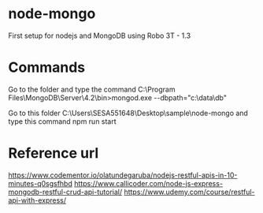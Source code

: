 # node-mongo
First setup for nodejs and MongoDB using Robo 3T - 1.3


# Commands
Go to the folder and type the command
C:\Program Files\MongoDB\Server\4.2\bin>mongod.exe --dbpath="c:\data\db"

Go to this folder
C:\Users\SESA551648\Desktop\sample\node-mongo and type this command npm run start

# Reference url
https://www.codementor.io/olatundegaruba/nodejs-restful-apis-in-10-minutes-q0sgsfhbd
https://www.callicoder.com/node-js-express-mongodb-restful-crud-api-tutorial/
https://www.udemy.com/course/restful-api-with-express/
